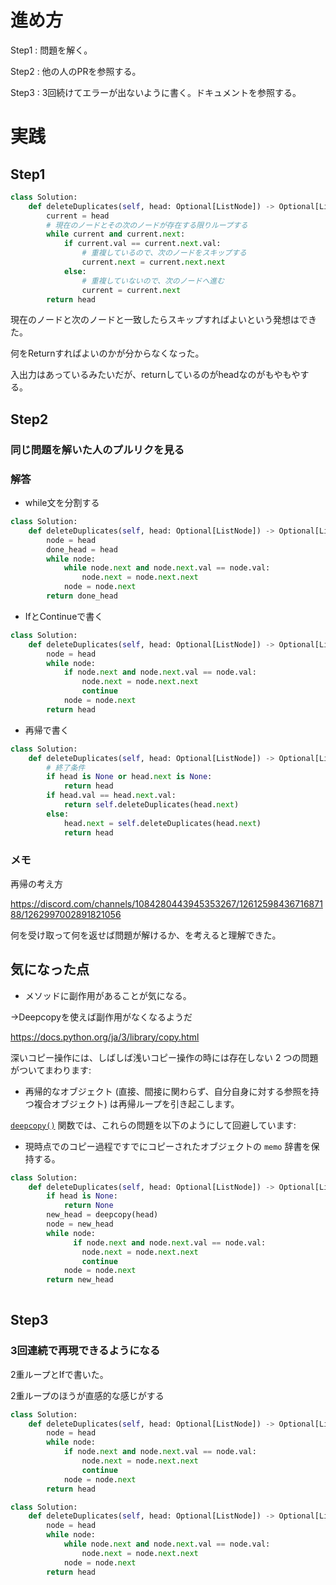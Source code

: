 # 進め方

Step1 : 問題を解く。

Step2 : 他の人のPRを参照する。

Step3 : 3回続けてエラーが出ないように書く。ドキュメントを参照する。

# 実践

## Step1

```python
class Solution:
    def deleteDuplicates(self, head: Optional[ListNode]) -> Optional[ListNode]:
        current = head
        # 現在のノードとその次のノードが存在する限りループする
        while current and current.next:
            if current.val == current.next.val:
                # 重複しているので、次のノードをスキップする
                current.next = current.next.next
            else:
                # 重複していないので、次のノードへ進む
                current = current.next
        return head
```

現在のノードと次のノードと一致したらスキップすればよいという発想はできた。

何をReturnすればよいのかが分からなくなった。

入出力はあっているみたいだが、returnしているのがheadなのがもやもやする。

## Step2

### 同じ問題を解いた人のプルリクを見る

### 解答

- while文を分割する

```python
class Solution:
    def deleteDuplicates(self, head: Optional[ListNode]) -> Optional[ListNode]:
        node = head
        done_head = head
        while node:
            while node.next and node.next.val == node.val:
                node.next = node.next.next
            node = node.next
        return done_head
```

- IfとContinueで書く

```python
class Solution:
    def deleteDuplicates(self, head: Optional[ListNode]) -> Optional[ListNode]:
        node = head
        while node:
            if node.next and node.next.val == node.val:
                node.next = node.next.next
                continue
            node = node.next
        return head
```

- 再帰で書く

```python
class Solution:
    def deleteDuplicates(self, head: Optional[ListNode]) -> Optional[ListNode]:
        # 終了条件
        if head is None or head.next is None:
            return head
        if head.val == head.next.val:
            return self.deleteDuplicates(head.next)
        else:
            head.next = self.deleteDuplicates(head.next)
            return head
```

### メモ

再帰の考え方

https://discord.com/channels/1084280443945353267/1261259843671687188/1262997002891821056

何を受け取って何を返せば問題が解けるか、を考えると理解できた。

## 気になった点

- メソッドに副作用があることが気になる。

→Deepcopyを使えば副作用がなくなるようだ

https://docs.python.org/ja/3/library/copy.html

<aside>
深いコピー操作には、しばしば浅いコピー操作の時には存在しない 2 つの問題がついてまわります:

- 再帰的なオブジェクト (直接、間接に関わらず、自分自身に対する参照を持つ複合オブジェクト) は再帰ループを引き起こします。

[`deepcopy()`](https://docs.python.org/ja/3/library/copy.html#copy.deepcopy) 関数では、これらの問題を以下のようにして回避しています:

- 現時点でのコピー過程ですでにコピーされたオブジェクトの `memo` 辞書を保持する。
</aside>

```python
class Solution:
    def deleteDuplicates(self, head: Optional[ListNode]) -> Optional[ListNode]:
        if head is None:
            return None
        new_head = deepcopy(head)
        node = new_head
        while node:
              if node.next and node.next.val == node.val:
                node.next = node.next.next
                continue
            node = node.next
        return new_head
        
```

## Step3

### 3回連続で再現できるようになる

2重ループとIfで書いた。

2重ループのほうが直感的な感じがする
```python
class Solution:
    def deleteDuplicates(self, head: Optional[ListNode]) -> Optional[ListNode]:
        node = head
        while node:
            if node.next and node.next.val == node.val:
                node.next = node.next.next
                continue
            node = node.next
        return head
```

```python
class Solution:
    def deleteDuplicates(self, head: Optional[ListNode]) -> Optional[ListNode]:
        node = head
        while node:
            while node.next and node.next.val == node.val:
                node.next = node.next.next
            node = node.next
        return head       
```
